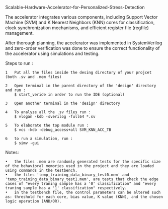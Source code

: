 Scalable-Hardware-Accelerator-for-Personalized-Stress-Detection

The accelerator integrates various components, including Support Vector Machine (SVM) and K Nearest Neighbors (KNN) cores for classification, clock synchronization mechanisms, and efficient register file (regfile) management.

After thorough planning, the accelerator was implemented in SystemVerilog and zero-order verification was done to ensure the correct functionality of the accelerator using simulations and testing.

Steps to run :

	1	Put all the files inside the desing directory of your projcet (both .sv and .mem files)
 
	2	Open terminal in the parent directory of the 'design' directory and run : 
 		$ start_veride in order to run the IDE (optional)
 
	3	Open another terminal in the 'design' directory
 
	4	To analyze all the .sv files run : 
 		$ vlogan -kdb -sverilog -full64 *.sv
 
	5	To elaborate the top module run : 
 		$ vcs -kdb -debug_access+all SVM_KNN_ACC_TB
 
	6	to run a simulation, run : 
 		$ simv -gui
 
 
Notes:

	•	the files .mem are randomly generated tests for the specific size of the behavioral memories used in the project and they are loaded using commands in the testbench.
	•	the files 'temp_training_data_binary_test0.mem' and 'temp_training_data_binary_test1.mem', are tests that check the edge cases of "every traning sample has a '0' classification" and "every traning sample has a '1' classification" respectively.
	•	in the testbench file, the control parameters can be altered such as: threshold for each core, bias value, K value (KNN), and the chosen logic operation (AND/OR).
